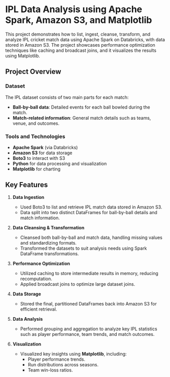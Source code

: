 # IPL Data Analysis using Apache Spark, Amazon S3, and Matplotlib

This project demonstrates how to list, ingest, cleanse, transform, and analyze IPL cricket match data using Apache Spark on Databricks, with data stored in Amazon S3. The project showcases performance optimization techniques like caching and broadcast joins, and it visualizes the results using Matplotlib.

## Project Overview

### Dataset
The IPL dataset consists of two main parts for each match:
- **Ball-by-ball data**: Detailed events for each ball bowled during the match.
- **Match-related information**: General match details such as teams, venue, and outcomes.

### Tools and Technologies
- **Apache Spark** (via Databricks)
- **Amazon S3** for data storage
- **Boto3** to interact with S3
- **Python** for data processing and visualization
- **Matplotlib** for charting

## Key Features

1. **Data Ingestion**
   - Used Boto3 to list and retrieve IPL match data stored in Amazon S3.
   - Data split into two distinct DataFrames for ball-by-ball details and match information.

2. **Data Cleansing & Transformation**
   - Cleansed both ball-by-ball and match data, handling missing values and standardizing formats.
   - Transformed the datasets to suit analysis needs using Spark DataFrame transformations.

3. **Performance Optimization**
   - Utilized caching to store intermediate results in memory, reducing recomputation.
   - Applied broadcast joins to optimize large dataset joins.

4. **Data Storage**
   - Stored the final, partitioned DataFrames back into Amazon S3 for efficient retrieval.

5. **Data Analysis**
   - Performed grouping and aggregation to analyze key IPL statistics such as player performance, team trends, and match outcomes.

6. **Visualization**
   - Visualized key insights using **Matplotlib**, including:
     - Player performance trends.
     - Run distributions across seasons.
     - Team win-loss ratios.
